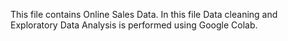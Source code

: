 This file contains Online Sales Data. 
In this file Data cleaning and Exploratory Data Analysis is performed using Google Colab.
